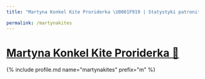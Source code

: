 ```yaml
---
title: "Martyna Konkel Kite Proriderka \U0001F919 | Statystyki patronite.pl | Patromierz"

permalink: /martynakites
---
```


# [Martyna Konkel Kite Proriderka 🤙](https://patronite.pl/martynakites)

{% include profile.md name="martynakites" prefix="m" %}
